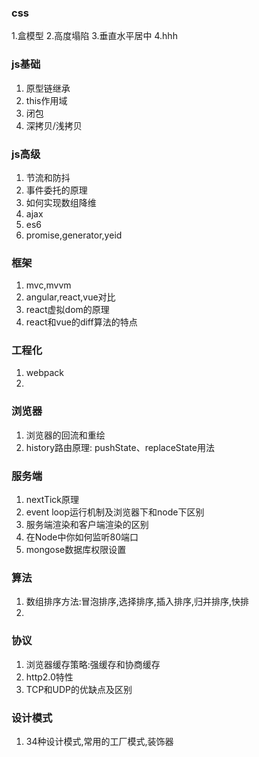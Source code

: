 ### css
1.盒模型
2.高度塌陷
3.垂直水平居中
4.hhh
### js基础
1. 原型链继承
2. this作用域
3. 闭包
4. 深拷贝/浅拷贝
### js高级
1. 节流和防抖
2. 事件委托的原理
3. 如何实现数组降维
4. ajax
5. es6
6. promise,generator,yeid

### 框架
1. mvc,mvvm
2. angular,react,vue对比
3. react虚拟dom的原理
4. react和vue的diff算法的特点

### 工程化
1. webpack
2. 

### 浏览器
1. 浏览器的回流和重绘
2. history路由原理: pushState、replaceState用法
### 服务端
1. nextTick原理
2. event loop运行机制及浏览器下和node下区别
3. 服务端渲染和客户端渲染的区别
4. 在Node中你如何监听80端口
5. mongose数据库权限设置
### 算法
1. 数组排序方法:冒泡排序,选择排序,插入排序,归并排序,快排
2. 
### 协议
1. 浏览器缓存策略:强缓存和协商缓存
2. http2.0特性
3. TCP和UDP的优缺点及区别
### 设计模式
1. 34种设计模式,常用的工厂模式,装饰器



